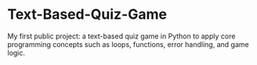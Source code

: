 # Text-Based-Quiz-Game
My first public project: a text-based quiz game in Python to apply core programming concepts such as loops, functions, error handling, and game logic.

